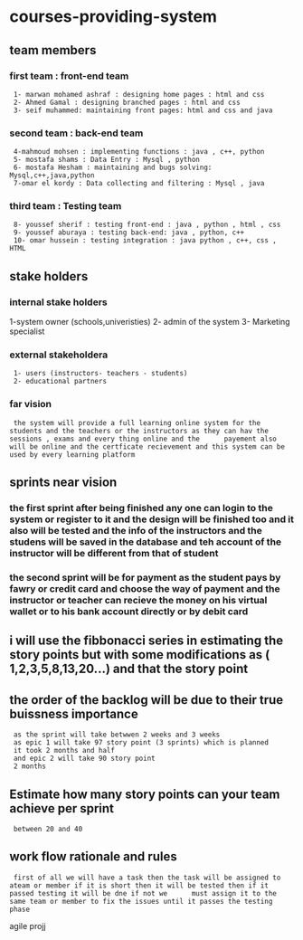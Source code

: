 # courses-providing-system
## team members
### first team : front-end team
     1- marwan mohamed ashraf : designing home pages : html and css
     2- Ahmed Gamal : designing branched pages : html and css 
     3- seif muhammed: maintaining front pages: html and css and java
### second team : back-end team
     4-mahmoud mohsen : implementing functions : java , c++, python
     5- mostafa shams : Data Entry : Mysql , python
     6- mostafa Hesham : maintaining and bugs solving: Mysql,c++,java,python
     7-omar el kordy : Data collecting and filtering : Mysql , java
### third team : Testing team
     8- youssef sherif : testing front-end : java , python , html , css
     9- youssef aburaya : testing back-end: java , python, c++
     10- omar hussein : testing integration : java python , c++, css , HTML
## stake holders
### internal stake holders
 1-system owner (schools,univeristies)
 2- admin of the system
 3- Marketing specialist
### external stakeholdera
     1- users (instructors- teachers - students)
     2- educational partners
### far vision 
     the system will provide a full learning online system for the students and the teachers or the instructors as they can hav the sessions , exams and every thing online and the      payement also will be online and the certficate recievement and this system can be used by every learning platform
## sprints near vision
### the first sprint after being finished any one can login to the system or register to it and the design will be finished too and it also will be tested and the info of the instructors and the studens will be saved in the database and teh account of the instructor will be different from that of student
### the second sprint will be for payment as the student pays by fawry or credit card and choose the way of payment and the instructor or teacher can recieve the money on his virtual wallet or to his bank account directly or by debit card

## i will use the fibbonacci series in estimating the story points but with some modifications as ( 1,2,3,5,8,13,20...) and that the story point

## the order of the backlog will be due to their true buissness importance
     as the sprint will take betwwen 2 weeks and 3 weeks 
     as epic 1 will take 97 story point (3 sprints) which is planned
     it took 2 months and half
     and epic 2 will take 90 story point 
     2 months
## Estimate how many story points can your team achieve per sprint
     between 20 and 40
## work flow rationale and rules
     first of all we will have a task then the task will be assigned to ateam or member if it is short then it will be tested then if it passed testing it will be dne if not we      must assign it to the same team or member to fix the issues until it passes the testing phase

agile projj
